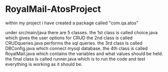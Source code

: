 # RoyalMail-AtosProject

within my project i have created a package called "com.qa.atos"

under src/main/java there are 5 classes.
the 1st class is called choice.java which gives the user options for CRUD
the 2nd class is called CRUDqueries.java performs the sql queries.
the 3rd class is called DBConfig.java which connect mysql database.
the 4th class is called RoyalMail.java which contains the variables and what values should be held.
the final class is called runner.java which is to run the code and test everything is working as it should be.